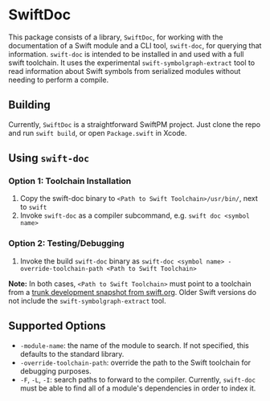 # SwiftDoc

This package consists of a library, `SwiftDoc`, for working with the documentation of a Swift module and a CLI tool, `swift-doc`, for querying that information. `swift-doc` is intended to be installed in and used with a full swift toolchain. It uses the experimental `swift-symbolgraph-extract` tool to read information about Swift symbols from serialized modules without needing to perform a compile.

## Building

Currently, `SwiftDoc` is a straightforward SwiftPM project. Just clone the repo and run `swift build`, or open `Package.swift` in Xcode.

## Using `swift-doc`

### Option 1: Toolchain Installation

1. Copy the swift-doc binary to `<Path to Swift Toolchain>/usr/bin/`, next to `swift`
2. Invoke `swift-doc` as a compiler subcommand, e.g. `swift doc <symbol name>`

### Option 2: Testing/Debugging

1. Invoke the build `swift-doc` binary as `swift-doc <symbol name> -override-toolchain-path <Path to Swift Toolchain>`

__Note:__ In both cases, `<Path to Swift Toolchain>` must point to a toolchain from a  [trunk development snapshot from swift.org](https://swift.org/download/#snapshots). Older Swift versions do not include the `swift-symbolgraph-extract` tool.

## Supported Options

- `-module-name`: the name of the module to search. If not specified, this defaults to the standard library.
- `-override-toolchain-path`: override the path to the Swift toolchain for debugging purposes.
- `-F`, `-L`, `-I`: search paths to forward to the compiler. Currently, `swift-doc` must be able to find all of a module's dependencies in order to index it.
